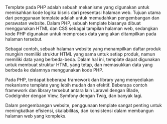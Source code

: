 Template pada PHP adalah sebuah mekanisme yang digunakan untuk memisahkan kode logika bisnis dari presentasi halaman web. Tujuan utama dari penggunaan template adalah untuk memudahkan pengembangan dan perawatan website. Dalam PHP, sebuah template biasanya dibuat menggunakan HTML dan CSS sebagai tampilan halaman web, sedangkan kode PHP digunakan untuk memproses data yang akan ditampilkan pada halaman tersebut.

Sebagai contoh, sebuah halaman website yang menampilkan daftar produk mungkin memiliki struktur HTML yang sama untuk setiap produk, namun memiliki data yang berbeda-beda. Dalam hal ini, template dapat digunakan untuk membuat struktur HTML yang tetap, dan memasukkan data yang berbeda ke dalamnya menggunakan kode PHP.

Pada PHP, terdapat beberapa framework dan library yang menyediakan mekanisme template yang lebih mudah dan efektif. Beberapa contoh framework dan library tersebut antara lain Laravel dengan Blade, CodeIgniter dengan View, Symfony dengan Twig, dan banyak lagi.

Dalam pengembangan website, penggunaan template sangat penting untuk meningkatkan efisiensi, skalabilitas, dan konsistensi dalam membangun halaman web yang kompleks.
